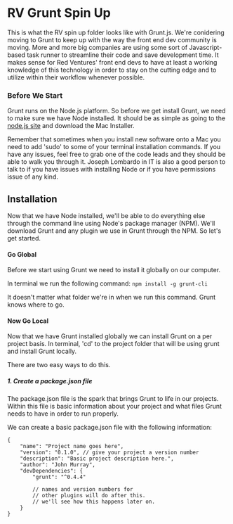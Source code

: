 # RV Grunt Spin Up

This is what the RV spin up folder looks like with Grunt.js. We're conidering moving to Grunt to keep up with the way the front end dev community is moving. More and more big companies are using some sort of Javascript-based task runner to streamline their code and save development time. It makes sense for Red Ventures' front end devs to have at least a working knowledge of this technology in order to stay on the cutting edge and to utilize within their workflow whenever possible.

### Before We Start

Grunt runs on the Node.js platform. So before we get install Grunt, we need to make sure we have Node installed. It should be as simple as going to the [node.js site](http://www.nodejs.org/download/) and download the Mac Installer.

Remember that sometimes when you install new software onto a Mac you need to add 'sudo' to some of your terminal installation commands. If you have any issues, feel free to grab one of the code leads and they should be able to walk you through it. Joseph Lombardo in IT is also a good person to talk to if you have issues with installing Node or if you have permissions issue of any kind.

## Installation

Now that we have Node installed, we'll be able to do everything else through the command line using Node's package manager (NPM). We'll download Grunt and any plugin we use in Grunt through the NPM. So let's get started.

#### Go Global

Before we start using Grunt we need to install it globally on our computer.

In terminal we run the following command:
```npm install -g grunt-cli```

It doesn't matter what folder we're in when we run this command. Grunt knows where to go.

#### Now Go Local

Now that we have Grunt installed globally we can install Grunt on a per project basis. In terminal, 'cd' to the project folder that will be using grunt and install Grunt locally.

There are two easy ways to do this.

##### 1. Create a package.json file

The package.json file is the spark that brings Grunt to life in our projects. Within this file is basic information about your project and what files Grunt needs to have in order to run properly.

We can create a basic package.json file with the following information:

```
{
	"name": "Project name goes here",
	"version": "0.1.0", // give your project a version number
	"description": "Basic project description here.",
	"author": "John Murray",
 	"devDependencies": {
	   	"grunt": "^0.4.4" 

	   	// names and version numbers for 
	   	// other plugins will do after this. 
	   	// we'll see how this happens later on.
	}
}
```